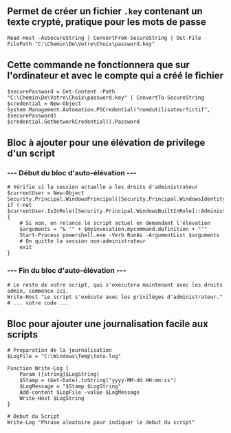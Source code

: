 
## Permet de créer un fichier `.key` contenant un texte crypté, pratique pour les mots de passe
```
Read-Host -AsSecureString | ConvertFrom-SecureString | Out-File -FilePath "C:\Chemin\De\Votre\Choix\password.key"
```

## Cette commande ne fonctionnera que sur l'ordinateur et avec le compte qui a créé le fichier
```
$securePassword = Get-Content -Path "C:\Chemin\De\Votre\Choix\password.key" | ConvertTo-SecureString
$credential = New-Object System.Management.Automation.PSCredential("nomdutilisateurfictif", $securePassword)
$credential.GetNetworkCredential().Password
```


## Bloc à ajouter pour une élévation de privilege d'un script
### --- Début du bloc d'auto-élévation ---
```
# Vérifie si la session actuelle a les droits d'administrateur
$currentUser = New-Object Security.Principal.WindowsPrincipal([Security.Principal.WindowsIdentity]::GetCurrent())
if (-not $currentUser.IsInRole([Security.Principal.WindowsBuiltInRole]::Administrator)) {
    # Si non, on relance le script actuel en demandant l'élévation
    $arguments = "& '" + $myinvocation.mycommand.definition + "'"
    Start-Process powershell.exe -Verb RunAs -ArgumentList $arguments
    # On quitte la session non-administrateur
    exit
}
```

### --- Fin du bloc d'auto-élévation ---
```
# Le reste de votre script, qui s'exécutera maintenant avec les droits admin, commence ici.
Write-Host "Le script s'exécute avec les privilèges d'administrateur."
# ... votre code ...
```

## Bloc pour ajouter une journalisation facile aux scripts

```
# Preparation de la journalisation
$LogFile = "C:\Windows\Temp\toto.log"

Function Write-Log {
    Param ([string]$LogString)
    $Stamp = (Get-Date).toString("yyyy-MM-dd HH:mm:ss")
    $LogMessage = "$Stamp $LogString"
    Add-content $LogFile -value $LogMessage
    Write-Host $LogString
}

# Debut du Script
Write-Log "Phrase aleatoire pour indiquer le debut du script"
```
